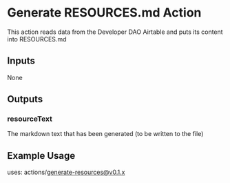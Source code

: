 # Generate RESOURCES.md Action

This action reads data from the Developer DAO Airtable and puts its content into RESOURCES.md

## Inputs

None

## Outputs

### resourceText

The markdown text that has been generated (to be written to the file)

## Example Usage

uses: actions/generate-resources@v0.1.x